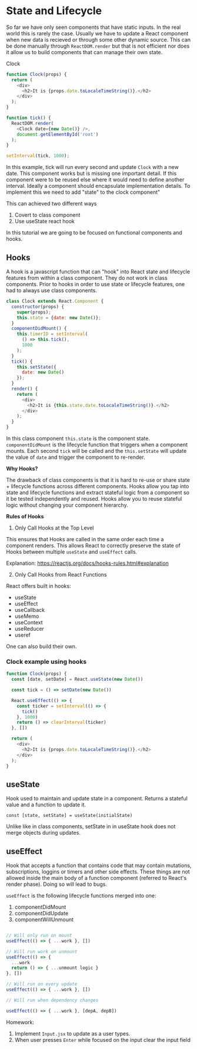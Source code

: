 # State and Lifecycle

So far we have only seen components that have static inputs. In the real world this is rarely the case. Usually we have to update a React component when new data is recieved or through some other dynamic source. This can be done manually through `ReactDOM.render` but that is not efficient nor does it allow us to build components that can manage their own state.

Clock
```javascript
function Clock(props) {
  return (
    <div>
      <h2>It is {props.date.toLocaleTimeString()}.</h2>
    </div>
  );
}

function tick() {
  ReactDOM.render(
    <Clock date={new Date()} />,
    document.getElementById('root')
  );
}

setInterval(tick, 1000);
```

In this example, tick will run every second and update `Clock` with a new date. This component works but is missing one important detail. If this component were to be reused else where it would need to define another interval. Ideally a component should encapsulate implementation details. To implement this we need to add "state" to the clock component"

This can achieved two different ways
1. Covert to class component
2. Use useState react hook

In this tutorial we are going to be focused on functional components and hooks.

## Hooks

A hook is a javascript function that can "hook" into React state and lifecycle features from within a class component. They do not work in class components. Prior to hooks in order to use state or lifecycle features, one had to always use class components.

```javascript
class Clock extends React.Component {
  constructor(props) {
    super(props);
    this.state = {date: new Date()};
  }
  componentDidMount() {
    this.timerID = setInterval(
      () => this.tick(),
      1000
    );
  }
  tick() {
    this.setState({
      date: new Date()
    });
  }
  render() {
    return (
      <div>
        <h2>It is {this.state.date.toLocaleTimeString()}.</h2>
      </div>
    );
  }
}
```

In this class component `this.state` is the component state. `componentDidMount` is the lifecycle function that triggers when a component mounts. Each second `tick` will be called and the `this.setState` will update the value of `date` and trigger the component to re-render. 

**Why Hooks?**

The drawback of class components is that it is hard to re-use or share state + lifecycle functions across different components. Hooks allow you tap into state and lifecycle functions and extract stateful logic from a component so it be tested independently and reused. Hooks allow you to reuse stateful logic without changing your component hierarchy.

**Rules of Hooks**

1. Only Call Hooks at the Top Level

This ensures that Hooks are called in the same order each time a component renders. This allows React to correctly preserve the state of Hooks between multiple `useState` and `useEffect` calls.

Explanation: https://reactjs.org/docs/hooks-rules.html#explanation

2. Only Call Hooks from React Functions

React offers built in hooks:
- useState
- useEffect
- useCallback
- useMemo
- useContext
- useReducer
- useref
  
One can also build their own.

### Clock example using hooks

```javascript
function Clock(props) {
  const [date, setDate] = React.useState(new Date())

  const tick = () => setDate(new Date())

  React.useEffect(() => {
    const ticker = setInterval(() => {
      tick()
    }, 1000)
    return () => clearInterval(ticker)
  }, [])

  return (
    <div>
      <h2>It is {props.date.toLocaleTimeString()}.</h2>
    </div>
  );
}
```

## useState

Hook used to maintain and update state in a component. Returns a stateful value and a function to update it.

`const [state, setState] = useState(initialState)`

Unlike like in class components, setState in in useState hook does not merge objects during updates.

## useEffect

Hook that accepts a function that contains code that may contain mutations, subscriptions, loggins or timers and other side effects. These things are not allowed inside the main body of a function component (referred to React's render phase). Doing so will lead to bugs.

`useEffect` is the following lifecycle functions merged into one:
1. componentDidMount
2. componentDidUpdate
3. componentWillUnmount

```javascript

// Will only run on mount
useEffect(() => { ...work }, [])

// Will run work on unmount
useEffect(() => {
  ...work
  return () => { ...unmount logic }
}, [])

// Will run on every update
useEffect(() => { ...work }, [])

// Will run when dependency changes

useEffect(() => { ...work }, [depA, depB])
```

Homework:

1. Implement `Input.jsx` to update as a user types. 
2. When user presses `Enter` while focused on the input clear the input field
